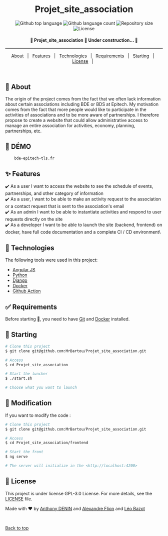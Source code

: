 <h1 align="center">Projet_site_association</h1>

<p align="center">
    <img alt="Github top language" src="https://img.shields.io/github/languages/top/MrBartou/site_bde?color=56BEB8">
    <img alt="Github language count" src="https://img.shields.io/github/languages/count/MrBartou/site_bde?color=56BEB8">
    <img alt="Repository size" src="https://img.shields.io/github/repo-size/MrBartou/site_bde?color=56BEB8">
    <img alt="License" src="https://img.shields.io/github/license/MrBartou/site_bde?color=56BEB8">
</p>
<!-- Status -->

<h4 align="center">🚧  Projet_site_association 🚀 Under construction...  🚧</h4>
<hr>

<p align="center">
    <a href="#dart-about">About</a> &#xa0; | &#xa0;
    <a href="#sparkles-features">Features</a> &#xa0; | &#xa0;
    <a href="#rocket-technologies">Technologies</a> &#xa0; | &#xa0;
    <a href="#white_check_mark-requirements">Requirements</a> &#xa0; | &#xa0;
    <a href="#checkered_flag-starting">Starting</a> &#xa0; | &#xa0;
    <a href="#memo-license">License</a> &#xa0; | &#xa0;
</p>

<br>

## :dart: About ##
The origin of the project comes from the fact that we often lack information about certain associations including BDE or BDS at Epitech.
My motivation comes from the fact that more people would like to participate in the activities of associations and to be more aware of partnerships.
I therefore propose to create a website that could allow administrative access to manage an entire association for activities, economy, planning, partnerships, etc.
## :dart: DÉMO ##

```bash
    bde-epitech-tls.fr
```

## :sparkles: Features ##

:heavy_check_mark: As a user I want to access the website to see the schedule of events, partnerships, and other category of information \
:heavy_check_mark: As a user, I want to be able to make an activity request to the association or a contact request that is sent to the association's email\
:heavy_check_mark: As an admin I want to be able to instantiate activities and respond to user requests directly on the site\
:heavy_check_mark: As a developer I want to be able to launch the site (backend, frontend) on docker, have full code documentation and a complete CI / CD environment\


## :rocket: Technologies ##

The following tools were used in this project:

- [Angular JS](https://angular.io)
- [Python](https://www.python.org)
- [Django](https://www.djangoproject.com)
- [Docker](https://www.docker.com)
- [Github Action](https://github.com/features/actions)

## :white_check_mark: Requirements ##

Before starting :checkered_flag:, you need to have [Git](https://git-scm.com) and [Docker](https://www.docker.com) installed.

## :checkered_flag: Starting ##

```bash
# Clone this project
$ git clone git@github.com:MrBartou/Projet_site_association.git

# Access
$ cd Projet_site_association

# Start the luncher
$ ./start.sh

# Choose what you want to launch
```

## :checkered_flag: Modification ##

If you want to modify the code :

```bash
# Clone this project
$ git clone git@github.com:MrBartou/Projet_site_association.git

# Access
$ cd Projet_site_association/frontend

# Start the front
$ ng serve

# The server will initialize in the <http://localhost:4200>
```

## :memo: License ##

This project is under license GPL-3.0 License. For more details, see the [LICENSE](LICENSE.md) file.


Made with :heart: by <a href="https://github.com/MrBartou" target="_blank">Anthony DENIN</a> 
and <a href="https://github.com/huntears" target="_blank">Alexandre Flion</a> and 
<a href="https://github.com/Leo-Bazot" target="_blank">Léo Bazot</a>

&#xa0;

<a href="#top">Back to top</a>
